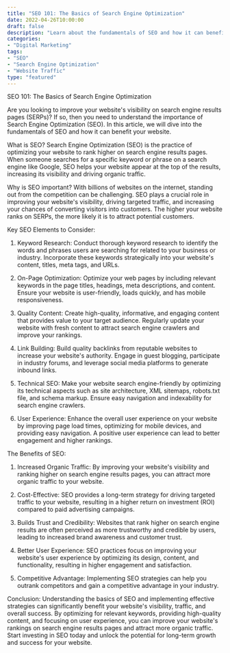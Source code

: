 ```yaml
---
title: "SEO 101: The Basics of Search Engine Optimization"
date: 2022-04-26T10:00:00
draft: false
description: "Learn about the fundamentals of SEO and how it can benefit your website."
categories:
- "Digital Marketing"
tags:
- "SEO"
- "Search Engine Optimization"
- "Website Traffic"
type: "featured"
---
```


SEO 101: The Basics of Search Engine Optimization

Are you looking to improve your website's visibility on search engine results pages (SERPs)? If so, then you need to understand the importance of Search Engine Optimization (SEO). In this article, we will dive into the fundamentals of SEO and how it can benefit your website.

What is SEO?
Search Engine Optimization (SEO) is the practice of optimizing your website to rank higher on search engine results pages. When someone searches for a specific keyword or phrase on a search engine like Google, SEO helps your website appear at the top of the results, increasing its visibility and driving organic traffic.

Why is SEO important?
With billions of websites on the internet, standing out from the competition can be challenging. SEO plays a crucial role in improving your website's visibility, driving targeted traffic, and increasing your chances of converting visitors into customers. The higher your website ranks on SERPs, the more likely it is to attract potential customers.

Key SEO Elements to Consider:
1. Keyword Research: Conduct thorough keyword research to identify the words and phrases users are searching for related to your business or industry. Incorporate these keywords strategically into your website's content, titles, meta tags, and URLs.

2. On-Page Optimization: Optimize your web pages by including relevant keywords in the page titles, headings, meta descriptions, and content. Ensure your website is user-friendly, loads quickly, and has mobile responsiveness.

3. Quality Content: Create high-quality, informative, and engaging content that provides value to your target audience. Regularly update your website with fresh content to attract search engine crawlers and improve your rankings.

4. Link Building: Build quality backlinks from reputable websites to increase your website's authority. Engage in guest blogging, participate in industry forums, and leverage social media platforms to generate inbound links.

5. Technical SEO: Make your website search engine-friendly by optimizing its technical aspects such as site architecture, XML sitemaps, robots.txt file, and schema markup. Ensure easy navigation and indexability for search engine crawlers.

6. User Experience: Enhance the overall user experience on your website by improving page load times, optimizing for mobile devices, and providing easy navigation. A positive user experience can lead to better engagement and higher rankings.

The Benefits of SEO:
1. Increased Organic Traffic: By improving your website's visibility and ranking higher on search engine results pages, you can attract more organic traffic to your website.

2. Cost-Effective: SEO provides a long-term strategy for driving targeted traffic to your website, resulting in a higher return on investment (ROI) compared to paid advertising campaigns.

3. Builds Trust and Credibility: Websites that rank higher on search engine results are often perceived as more trustworthy and credible by users, leading to increased brand awareness and customer trust.

4. Better User Experience: SEO practices focus on improving your website's user experience by optimizing its design, content, and functionality, resulting in higher engagement and satisfaction.

5. Competitive Advantage: Implementing SEO strategies can help you outrank competitors and gain a competitive advantage in your industry.

Conclusion:
Understanding the basics of SEO and implementing effective strategies can significantly benefit your website's visibility, traffic, and overall success. By optimizing for relevant keywords, providing high-quality content, and focusing on user experience, you can improve your website's rankings on search engine results pages and attract more organic traffic. Start investing in SEO today and unlock the potential for long-term growth and success for your website.
